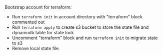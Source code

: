 Bootstrap account for terraform:
- Run `terraform init` in account directory with "terraform" block commented out
- Run `terraform apply` to create s3 bucket to store the state file and dynamodb table for state lock
- Uncomment "terraform" block and run `terraform init` to migrate state to s3
- Remove local state file
